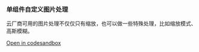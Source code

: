 ### 单组件自定义图片处理

云厂商可用的图片处理不仅仅只有缩放，也可以做一些特殊处理，比如缩放模式、高斯模糊。

[Open in codesandbox](https://codesandbox.io/s/hm9sv)